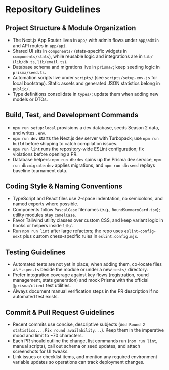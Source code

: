 # Repository Guidelines

## Project Structure & Module Organization
- The Next.js App Router lives in `app/` with admin flows under `app/admin` and API routes in `app/api`.
- Shared UI sits in `components/` (stats-specific widgets in `components/stats`), while reusable logic and integrations are in `lib/` (`lib/db.ts`, `lib/email.ts`).
- Database schema and migrations live in `prisma/`; keep seeding logic in `prisma/seed.ts`.
- Automation scripts live under `scripts/` (see `scripts/setup-env.js` for local bootstrap). Static assets and generated JSON statistics belong in `public/`.
- Type definitions consolidate in `types/`; update them when adding new models or DTOs.

## Build, Test, and Development Commands
- `npm run setup:local` provisions a dev database, seeds Season 2 data, and writes `.env`.
- `npm run dev` starts the Next.js dev server with Turbopack; use `npm run build` before shipping to catch compilation issues.
- `npm run lint` runs the repository-wide ESLint configuration; fix violations before opening a PR.
- Database helpers: `npm run db:dev` spins up the Prisma dev service, `npm run db:migrate:dev` applies migrations, and `npm run db:seed` replays baseline tournament data.

## Coding Style & Naming Conventions
- TypeScript and React files use 2-space indentation, no semicolons, and named exports where possible.
- Components follow `PascalCase` filenames (e.g., `RoundSummaryCard.tsx`); utility modules stay `camelCase`.
- Favor Tailwind utility classes over custom CSS, and keep variant logic in hooks or helpers inside `lib/`.
- Run `npm run lint` after large refactors; the repo uses `eslint-config-next` plus custom chess-specific rules in `eslint.config.mjs`.

## Testing Guidelines
- Automated tests are not yet in place; when adding them, co-locate files as `*.spec.ts` beside the module or under a new `tests/` directory.
- Prefer integration coverage against key flows (registration, round management, stats generation) and mock Prisma with the official `@prisma/client` test utilities.
- Always document manual verification steps in the PR description if no automated test exists.

## Commit & Pull Request Guidelines
- Recent commits use concise, descriptive subjects (`Add Round 2 statistics...`, `Fix round availability...`). Keep them in the imperative mood and limit to ~70 characters.
- Each PR should outline the change, list commands run (`npm run lint`, manual scripts), call out schema or seed updates, and attach screenshots for UI tweaks.
- Link issues or checklist items, and mention any required environment variable updates so operations can track deployment changes.
